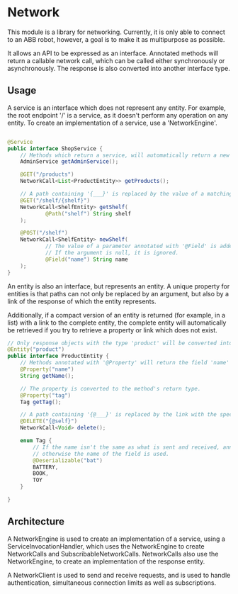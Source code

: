 # Network

This module is a library for networking. Currently, it is only able to connect to an ABB robot, however, a goal is to
make it as multipurpose as possible.

It allows an API to be expressed as an interface. Annotated methods will return a callable network call, which can be
called either synchronously or asynchronously. The response is also converted into another interface type.

## Usage

A service is an interface which does not represent any entity. For example, the root endpoint '/' is a service, as it
doesn't perform any operation on any entity. To create an implementation of a service, use a 'NetworkEngine'.

```java

@Service
public interface ShopService {
    // Methods which return a service, will automatically return a new service of the specified type.
    AdminService getAdminService();

    @GET("/products")
    NetworkCall<List<ProductEntity>> getProducts();

    // A path containing '{___}' is replaced by the value of a matching parameter.
    @GET("/shelf/{shelf}")
    NetworkCall<ShelfEntity> getShelf(
            @Path("shelf") String shelf
    );

    @POST("/shelf")
    NetworkCall<ShelfEntity> newShelf(
            // The value of a parameter annotated with '@Field' is added as a field to the request body.
            // If the argument is null, it is ignored.
            @Field("name") String name
    );
} 
```

An entity is also an interface, but represents an entity. A unique property for entities is that paths can not only be
replaced by an argument, but also by a link of the response of which the entity represents.

Additionally, if a compact version of an entity is returned (for example, in a list) with a link to the complete entity,
the complete entity will automatically be retrieved if you try to retrieve a property or link which does not exist.

```java
// Only response objects with the type 'product' will be converted into this entity.
@Entity("product")
public interface ProductEntity {
    // Methods annotated with '@Property' will return the field 'name' of the response.
    @Property("name")
    String getName();

    // The property is converted to the method's return type.
    @Property("tag")
    Tag getTag();

    // A path containing '{@___}' is replaced by the link with the specified relationship.
    @DELETE("{@self}")
    NetworkCall<Void> delete();

    enum Tag {
        // If the name isn't the same as what is sent and received, annotate the constant with '@Deserializable', 
        // otherwise the name of the field is used.
        @Deserializable("bat")
        BATTERY,
        BOOK,
        TOY
    }

}
```

## Architecture

A NetworkEngine is used to create an implementation of a service, using a ServiceInvocationHandler, which uses the
NetworkEngine to create NetworkCalls and SubscribableNetworkCalls. NetworkCalls also use the NetworkEngine, to create an
implementation of the response entity.

A NetworkClient is used to send and receive requests, and is used to handle authentication, simultaneous connection
limits as well as subscriptions.